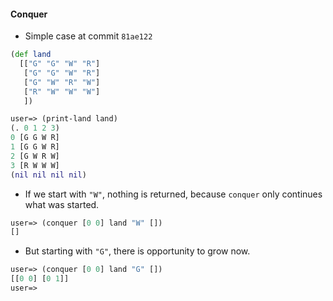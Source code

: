 
#### Conquer
* Simple case at commit `81ae122`
```clojure
(def land
  [["G" "G" "W" "R"]
   ["G" "G" "W" "R"]
   ["G" "W" "R" "W"]
   ["R" "W" "W" "W"]
   ])

user=> (print-land land)
(. 0 1 2 3)
0 [G G W R]
1 [G G W R]
2 [G W R W]
3 [R W W W]
(nil nil nil nil)
```
* If we start with `"W"`, nothing is returned, because `conquer` only continues what was started.
```clojure
user=> (conquer [0 0] land "W" [])
[]
```
* But starting with `"G"`, there is opportunity to grow now.
```clojure
user=> (conquer [0 0] land "G" [])
[[0 0] [0 1]]
user=> 


```

